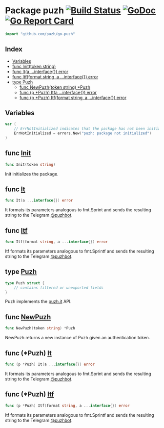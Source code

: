 # Package puzh [![Build Status](https://travis-ci.com/puzh/go-puzh.svg?branch=master)](https://travis-ci.com/puzh/go-puzh) [![GoDoc](https://godoc.org/github.com/puzh/go-puzh?status.svg)](https://godoc.org/github.com/puzh/go-puzh) [![Go Report Card](https://goreportcard.com/badge/github.com/puzh/go-puzh)](https://goreportcard.com/report/github.com/puzh/go-puzh)

```go
import "github.com/puzh/go-puzh"
```


## Index
- [Variables](#variables)
- [func Init(token string)](#func-init)
- [func It(a ...interface{}) error](#func-it)
- [func Itf(format string, a ...interface{}) error](#func-itf)
- [type Puzh](#type-puzh)
    - [func NewPuzh(token string) *Puzh](#func-newpuzh)
    - [func (p *Puzh) It(a ...interface{}) error](#func-puzh-it)
    - [func (p *Puzh) Itf(format string, a ...interface{}) error](#func-puzh-itf)


## Variables
```go
var (
	// ErrNotInitialized indicates that the package has not been initialized.
	ErrNotInitialized = errors.New("puzh: package not initialized")
)
```


## func [Init](puzh.go#L26)
```go
func Init(token string)
```
Init initializes the package.


## func [It](puzh.go#L32)
```go
func It(a ...interface{}) error
```
It formats its parameters analogous to fmt.Sprint and sends the resulting string to the  Telegram [@puzhbot](https://t.me/puzhbot).


## func [Itf](puzh.go#L41)
```go
func Itf(format string, a ...interface{}) error
```
Itf formats its parameters analogous to fmt.Sprintf and sends the resulting string to the Telegram [@puzhbot](https://t.me/puzhbot).


## type [Puzh](puzh.go#L49)
```go
type Puzh struct {
	// contains filtered or unexported fields
}
```
Puzh implements the [puzh.it](https://puzh.it) API.


## func [NewPuzh](puzh.go#L56)
```go
func NewPuzh(token string) *Puzh
```
NewPuzh returns a new instance of Puzh given an authentication token.


## func (*Puzh) [It](puzh.go#L69)
```go
func (p *Puzh) It(a ...interface{}) error
```
It formats its parameters analogous to fmt.Sprint and sends the resulting string to the Telegram [@puzhbot](https://t.me/puzhbot).


## func (*Puzh) [Itf](puzh.go#L75)
```go
func (p *Puzh) Itf(format string, a ...interface{}) error
```
Itf formats its parameters analogous to fmt.Sprintf and sends the resulting string to the Telegram [@puzhbot](https://t.me/puzhbot).
